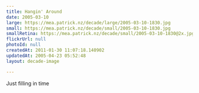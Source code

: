 ```yaml
---
title: Hangin' Around
date: 2005-03-10
large: https://mea.patrick.nz/decade/large/2005-03-10-1830.jpg
small: https://mea.patrick.nz/decade/small/2005-03-10-1830.jpg
smallRetina: https://mea.patrick.nz/decade/small/2005-03-10-1830@2x.jpg
flickrUrl: null
photoId: null
createdAt: 2011-01-30 11:07:18.140902
updatedAt: 2005-04-23 05:52:48
layout: decade-image

---
```

Just filling in time
